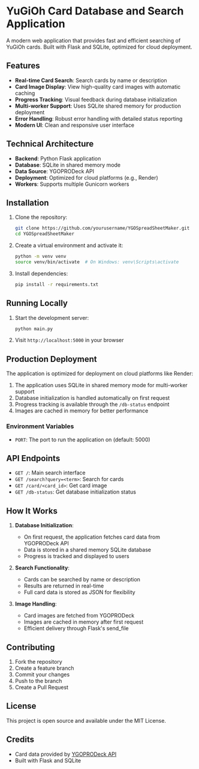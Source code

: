   # YuGiOh Card Database and Search Application

A modern web application that provides fast and efficient searching of YuGiOh cards. Built with Flask and SQLite, optimized for cloud deployment.

## Features

- **Real-time Card Search**: Search cards by name or description
- **Card Image Display**: View high-quality card images with automatic caching
- **Progress Tracking**: Visual feedback during database initialization
- **Multi-worker Support**: Uses SQLite shared memory for production deployment
- **Error Handling**: Robust error handling with detailed status reporting
- **Modern UI**: Clean and responsive user interface

## Technical Architecture

- **Backend**: Python Flask application
- **Database**: SQLite in shared memory mode
- **Data Source**: YGOPRODeck API
- **Deployment**: Optimized for cloud platforms (e.g., Render)
- **Workers**: Supports multiple Gunicorn workers

## Installation

1. Clone the repository:
   ```bash
   git clone https://github.com/yourusername/YGOSpreadSheetMaker.git
   cd YGOSpreadSheetMaker
   ```

2. Create a virtual environment and activate it:
   ```bash
   python -m venv venv
   source venv/bin/activate  # On Windows: venv\Scripts\activate
   ```

3. Install dependencies:
   ```bash
   pip install -r requirements.txt
   ```

## Running Locally

1. Start the development server:
   ```bash
   python main.py
   ```

2. Visit `http://localhost:5000` in your browser

## Production Deployment

The application is optimized for deployment on cloud platforms like Render:

1. The application uses SQLite in shared memory mode for multi-worker support
2. Database initialization is handled automatically on first request
3. Progress tracking is available through the `/db-status` endpoint
4. Images are cached in memory for better performance

### Environment Variables

- `PORT`: The port to run the application on (default: 5000)

## API Endpoints

- `GET /`: Main search interface
- `GET /search?query=<term>`: Search for cards
- `GET /card/<card_id>`: Get card image
- `GET /db-status`: Get database initialization status

## How It Works

1. **Database Initialization**:
   - On first request, the application fetches card data from YGOPRODeck API
   - Data is stored in a shared memory SQLite database
   - Progress is tracked and displayed to users

2. **Search Functionality**:
   - Cards can be searched by name or description
   - Results are returned in real-time
   - Full card data is stored as JSON for flexibility

3. **Image Handling**:
   - Card images are fetched from YGOPRODeck
   - Images are cached in memory after first request
   - Efficient delivery through Flask's send_file

## Contributing

1. Fork the repository
2. Create a feature branch
3. Commit your changes
4. Push to the branch
5. Create a Pull Request

## License

This project is open source and available under the MIT License.

## Credits

- Card data provided by [YGOPRODeck API](https://db.ygoprodeck.com/api-guide/)
- Built with Flask and SQLite